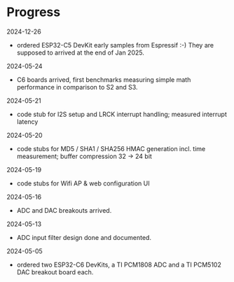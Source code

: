 # Progress 

2024-12-26

 * ordered ESP32-C5 DevKit early samples from Espressif :-) They are supposed to arrived at the end of Jan 2025. 

2024-05-24

 * C6 boards arrived, first benchmarks measuring simple math performance in comparison to S2 and S3. 

2024-05-21

 * code stub for I2S setup and LRCK interrupt handling; measured interrupt latency

2024-05-20

 * code stubs for MD5 / SHA1 / SHA256 HMAC generation incl. time measurement; buffer compression 32 -> 24 bit

2024-05-19

 * code stubs for Wifi AP & web configuration UI 

2024-05-16

 * ADC and DAC breakouts arrived. 

2024-05-13

 * ADC input filter design done and documented. 

2024-05-05

 * ordered two ESP32-C6 DevKits, a TI PCM1808 ADC and a TI PCM5102 DAC breakout board each.

